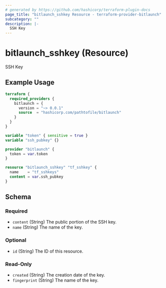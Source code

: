 ```yaml
---
# generated by https://github.com/hashicorp/terraform-plugin-docs
page_title: "bitlaunch_sshkey Resource - terraform-provider-bitlaunch"
subcategory: ""
description: |-
  SSH Key
---
```


# bitlaunch_sshkey (Resource)

SSH Key

## Example Usage

```terraform
terraform {
  required_providers {
    bitlaunch = {
      version = "~> 0.0.1"
      source  = "hashicorp.com/pathtofile/bitlaunch"
    }
  }
}

variable "token" { sensitive = true }
variable "ssh_pubkey" {}

provider "bitlaunch" {
  token = var.token
}

resource "bitlaunch_sshkey" "tf_sshkey" {
  name    = "tf_sshkeys"
  content = var.ssh_pubkey
}
```

<!-- schema generated by tfplugindocs -->
## Schema

### Required

- `content` (String) The public portion of the SSH key.
- `name` (String) The name of the key.

### Optional

- `id` (String) The ID of this resource.

### Read-Only

- `created` (String) The creation date of the key.
- `fingerprint` (String) The name of the key.


